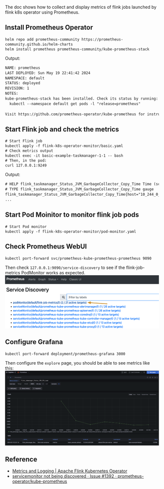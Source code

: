 The doc shows how to collect and display metrics of flink jobs launched by flink k8s operator using Prometheus.
## Install Prometheus Operator
```shell
helm repo add prometheus-community https://prometheus-community.github.io/helm-charts
helm install prometheus prometheus-community/kube-prometheus-stack
```
Output:
```txt
NAME: prometheus
LAST DEPLOYED: Sun May 19 22:41:42 2024
NAMESPACE: default
STATUS: deployed
REVISION: 1
NOTES:
kube-prometheus-stack has been installed. Check its status by running:
  kubectl --namespace default get pods -l "release=prometheus"

Visit https://github.com/prometheus-operator/kube-prometheus for instructions on how to create & configure Alertmanager and Prometheus instances using the Operator.
```

## Start Flink job and check the metrics
```shell
# Start Flink job 
kubectl apply -f flink-k8s-operator-monitor/basic.yaml
# Check metrics output
kubectl exec -it basic-example-taskmanager-1-1 -- bash
# Then, in the pod:
curl 127.0.0.1:9249
```
Output:
```txt
# HELP flink_taskmanager_Status_JVM_GarbageCollector_Copy_Time Time (scope: taskmanager_Status_JVM_GarbageCollector_Copy)
# TYPE flink_taskmanager_Status_JVM_GarbageCollector_Copy_Time gauge
flink_taskmanager_Status_JVM_GarbageCollector_Copy_Time{host="10_244_0_74",tm_id="basic_example_taskmanager_1_1",} 24.0
...
```

## Start Pod Moinitor to monitor flink job pods
```shell
# Start Pod monitor
kubectl apply -f flink-k8s-operator-monitor/pod-monitor.yaml
```

## Check Prometheus WebUI
```shell
kubectl port-forward svc/prometheus-kube-prometheus-prometheus 9090
```
Then check `127.0.0.1:9090/service-discovery` to see if the flink-job-metrics PodMonitor works as expected.
![alt text](./images/image-1.png)

## Configure Grafana
```shell
kubectl port-forward deployment/prometheus-grafana 3000
```
Then configure the `explore` page, you should be able to see metrics like this:
![alt text](images/image.png)

## Reference
- [Metrics and Logging | Apache Flink Kubernetes Operator](https://nightlies.apache.org/flink/flink-kubernetes-operator-docs-release-1.8/docs/operations/metrics-logging/#how-to-enable-prometheus-example)
- [servicemonitor not being discovered · Issue #1392 · prometheus-operator/kube-prometheus](https://github.com/prometheus-operator/kube-prometheus/issues/1392)